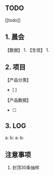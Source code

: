 ## TODO
[[todo]]


## 1. 晨会
【数据】
1. 
【生信】
1. 

## 2. 项目
【产品分类】
- [ ] 

【产品数据】

- [ ] 



## 3. LOG
a:
b:
a:
b:



## 注意事项
1. 封顶30条抽样








